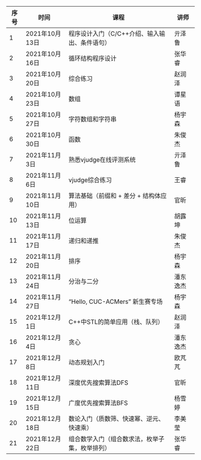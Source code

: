 | 序号 | 时间           | 课程                                           | 讲师     |
| ---- | -------------- | ---------------------------------------------- | -------- |
| 1    | 2021年10月13日 | 程序设计入门（C/C++介绍、输入输出、条件语句）  | 亓泽鲁   |
| 2    | 2021年10月16日 | 循环结构程序设计                               | 张华睿   |
| 3    | 2021年10月20日 | 综合练习                                       | 赵润泽   |
| 4    | 2021年10月23日 | 数组                                           | 谭星语   |
| 5    | 2021年10月27日 | 字符数组和字符串                               | 杨宇森   |
| 6    | 2021年10月30日 | 函数                                           | 朱俊杰   |
| 7    | 2021年11月3日  | 熟悉vjudge在线评测系统                         | 亓泽鲁   |
| 8    | 2021年11月6日  | vjudge综合练习                                 | 王睿     |
| 9    | 2021年11月10日 | 算法基础（前缀和 + 差分 + 结构体应用）         | 官昕     |
| 10   | 2021年11月13日 | 位运算                                         | 胡露坤   |
| 11   | 2021年11月17日 | 递归和递推                                     | 朱俊杰   |
| 12   | 2021年11月20日 | 排序                                           | 杨宇森   |
| 13   | 2021年11月24日 | 分治与二分                                     | 潘东逸杰 |
| 14   | 2021年11月27日 | “Hello, CUC-ACMers” 新生赛专场                 | 杨宇森   |
| 15   | 2021年12月1日  | C++中STL的简单应用（栈、队列）                 | 赵润泽   |
| 16   | 2021年12月4日  | 贪心                                           | 潘东逸杰 |
| 17   | 2021年12月8日  | 动态规划入门                                   | 欧芃芃   |
| 18   | 2021年12月11日 | 深度优先搜索算法DFS                            | 官昕     |
| 19   | 2021年12月15日 | 广度优先搜索算法BFS                            | 杨雪婷   |
| 20   | 2021年12月18日 | 数论入门（质数筛、快速幂、逆元、快速乘）       | 李美莹   |
| 21   | 2021年12月22日 | 组合数学入门（组合数求法，枚举子集，枚举排列） | 张华睿   |

